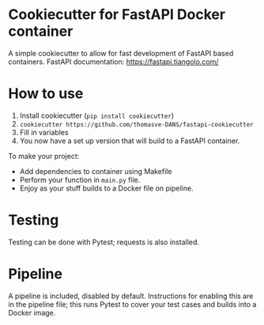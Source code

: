 # Cookiecutter for FastAPI Docker container

A simple cookiecutter to allow for fast development of FastAPI based containers. FastAPI documentation: https://fastapi.tiangolo.com/

# How to use

1. Install cookiecutter (`pip install cookiecutter`)
2. `cookiecutter https://github.com/thomasve-DANS/fastapi-cookiecutter`
3. Fill in variables
4. You now have a set up version that will build to a FastAPI container.

To make your project:

- Add dependencies to container using Makefile
- Perform your function in `main.py` file.
- Enjoy as your stuff builds to a Docker file on pipeline.

# Testing

Testing can be done with Pytest; requests is also installed.

# Pipeline

A pipeline is included, disabled by default. Instructions for enabling this are in the pipeline file; this runs Pytest to cover your test cases and builds into a Docker image.
